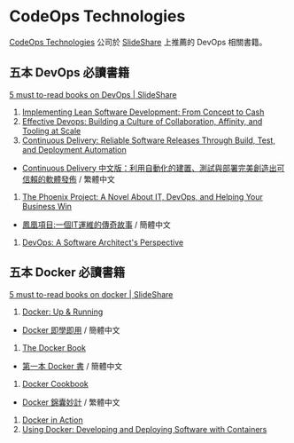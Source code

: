 # CodeOps Technologies

[CodeOps Technologies](http://codeops.tech/) 公司於 [SlideShare](http://www.slideshare.net/CodeOps/presentations) 上推薦的 DevOps 相關書籍。

## 五本 DevOps 必讀書籍

[5 must to-read books on DevOps | SlideShare](http://www.slideshare.net/CodeOps/5-must-toread-books-on-devops)


1. [Implementing Lean Software Development: From Concept to Cash](http://www.tenlong.com.tw/items/0321437381?item_id=32783)
1. [Effective Devops: Building a Culture of Collaboration, Affinity, and Tooling at Scale](http://www.tenlong.com.tw/items/1491926309?item_id=1021759)
1. [Continuous Delivery: Reliable Software Releases Through Build, Test, and Deployment Automation](http://www.tenlong.com.tw/items/0321601912?item_id=57372)
  - [Continuous Delivery 中文版：利用自動化的建置、測試與部署完美創造出可信賴的軟體發佈](http://www.tenlong.com.tw/items/986201962X?item_id=999062) / 繁體中文
1. [The Phoenix Project: A Novel About IT, DevOps, and Helping Your Business Win](http://www.tenlong.com.tw/items/0988262509?item_id=1007593)
  - [鳳凰項目:一個IT運維的傳奇故事](http://www.tenlong.com.tw/items/7115403651?item_id=1013544) / 簡體中文
1. [DevOps: A Software Architect's Perspective](http://www.tenlong.com.tw/items/0134049845?item_id=1005244)


## 五本 Docker 必讀書籍

[5 must to-read books on docker | SlideShare](http://www.slideshare.net/CodeOps/5-must-toread-books-on-docker-63290187)


1. [Docker: Up & Running](http://www.tenlong.com.tw/items/1491917571?item_id=1005886)
  - [Docker 即學即用](http://www.tenlong.com.tw/items/7512383398?item_id=1010339) / 簡體中文
1. [The Docker Book](https://www.dockerbook.com)
  - [第一本 Docker 書](http://www.tenlong.com.tw/items/7115377332?item_id=1003547) / 簡體中文
1. [Docker Cookbook](http://www.tenlong.com.tw/items/149191971X?item_id=1008710)
  - [Docker 錦囊妙計](http://www.tenlong.com.tw/items/9864760807?item_id=1021576) / 繁體中文
1. [Docker in Action](http://www.tenlong.com.tw/items/1633430235?item_id=1013389)
1. [Using Docker: Developing and Deploying Software with Containers](http://www.tenlong.com.tw/items/1491915765?item_id=1011536)
